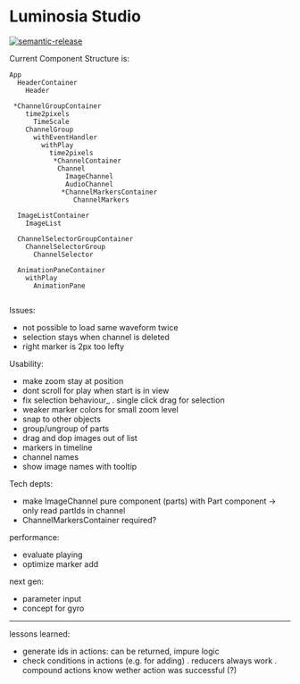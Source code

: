 # Luminosia Studio

[![semantic-release](https://img.shields.io/badge/%20%20%F0%9F%93%A6%F0%9F%9A%80-semantic--release-e10079.svg)](https://github.com/semantic-release/semantic-release)


Current Component Structure is:

```
App
  HeaderContainer
    Header

 *ChannelGroupContainer
    time2pixels
      TimeScale
    ChannelGroup
      withEventHandler
        withPlay
          time2pixels
           *ChannelContainer
            Channel
              ImageChannel
              AudioChannel
             *ChannelMarkersContainer
                ChannelMarkers

  ImageListContainer
    ImageList

  ChannelSelectorGroupContainer
    ChannelSelectorGroup
      ChannelSelector
    
  AnimationPaneContainer
    withPlay
      AnimationPane
      

```

Issues:
- not possible to load same waveform twice
- selection stays when channel is deleted
- right marker is 2px too lefty

Usability:
- make zoom stay at position
- dont scroll for play when start is in view
- fix selection behaviour_
  . single click drag for selection
- weaker marker colors for small zoom level
- snap to other objects
- group/ungroup of parts
- drag and dop images out of list
- markers in timeline
- channel names
- show image names with tooltip

Tech depts:
- make ImageChannel pure component (parts) with Part component
  -> only read partIds in channel
- ChannelMarkersContainer required?

performance:
- evaluate playing
- optimize marker add

next gen:
- parameter input
- concept for gyro

---


lessons learned:
- generate ids in actions: can be returned, impure logic
- check conditions in actions (e.g. for adding)
    . reducers always work
    . compound actions know wether action was successful (?)